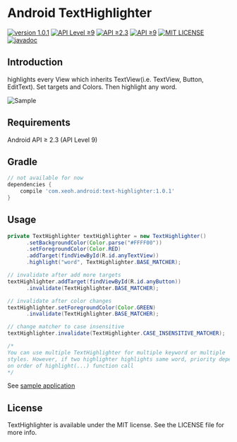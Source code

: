 # **Android TextHighlighter**
[![version 1.0.1](https://img.shields.io/badge/version-1.0.1-green.svg)]()
[![API Level ≥9](https://img.shields.io/badge/platform-android-lightgrey.svg)](https://developer.android.com/index.html)
[![API ≥2.3](https://img.shields.io/badge/android-API%20Level%20%E2%89%A59-blue.svg)](https://developer.android.com/about/versions/android-2.3.html)
[![API ≥9](https://img.shields.io/badge/android-API%20%E2%89%A52.3-blue.svg)](https://developer.android.com/about/versions/android-2.3.html)
[![MIT LICENSE](https://img.shields.io/github/license/mashape/apistatus.svg)](https://spdx.org/licenses/MIT.html#licenseText)
[![javadoc](https://img.shields.io/badge/document-javadoc-yellow.svg)](https://xeoh.github.io/TextHighlighter/)

## Introduction
highlights every View which inherits TextView(i.e. TextView, Button, EditText). Set targets and Colors. Then highlight any word.

<img
  src="./images/TextHighlighter.gif"
  dynsrc="./images/TextHighlighter.gif"
  loop=infinite
  alt="Sample">

## Requirements
Android API ≥ 2.3 (API Level 9)

## Gradle
```gradle
// not available for now
dependencies {
    compile 'com.xeoh.android:text-highlighter:1.0.1'
}
```

## Usage
```java
private TextHighlighter textHighlighter = new TextHighlighter()
      .setBackgroundColor(Color.parse("#FFFF00"))
      .setForegroundColor(Color.RED)
      .addTarget(findViewById(R.id.anyTextView))
      .highlight("word", TextHighlighter.BASE_MATCHER);

// invalidate after add more targets
textHighlighter.addTarget(findViewById(R.id.anyButton))
      .invalidate(TextHighlighter.BASE_MATCHER);

// invalidate after color changes
textHighlighter.setForegroundColor(Color.GREEN)
      .invalidate(TextHighlighter.BASE_MATCHER);

// change matcher to case insensitive
textHighlighter.invalidate(TextHighlighter.CASE_INSENSITIVE_MATCHER);

/*
You can use multiple TextHighlighter for multiple keyword or multiple
styles. However, if two highlighter highlights same word, priority depends
on order of highlight(...) function call
*/
```

See [sample application](https://github.com/xeoh/TextHighlighter/tree/master/sample)

## License
TextHighlighter is available under the MIT license. See the LICENSE file for more info.
